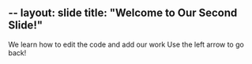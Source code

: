 
--
layout: slide
title: "Welcome to Our Second Slide!"
--
We learn how to edit the code and add our work
Use the left arrow to go back!
